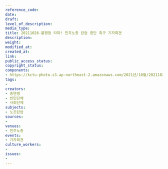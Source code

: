 ```yaml
---
reference_code: 
date: 
draft: 
level_of_description: 
media_type: 
title: 20211026-불평등 타파! 민주노총 탄압 중단 촉구 기자회견
description: 
weight: 
modified_at: 
created_at: 
link: 
public_access_status: 
copyright_status: 
components:
- https://kctu-photo.s3.ap-northeast-2.amazonaws.com/2021년/10월/20211026-불평등+타파!+민주노총+탄압+중단+촉구+기자회견/_1D20107.jpg
tags:
- 
creators:
- 총연맹
- 빈민단체
- 사회단체
subjects:
- 노조탄압
sources:
- 
venues:
- 민주노총
events:
- 기자회견
culture_workers:
- 
issues:
- 
---
```

